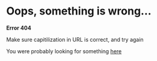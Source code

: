 # Oops, something is wrong...

**Error 404**

Make sure capitilization in URL is correct, and try again

You were probably looking for something [here](https://pradymagal.github.io/)
